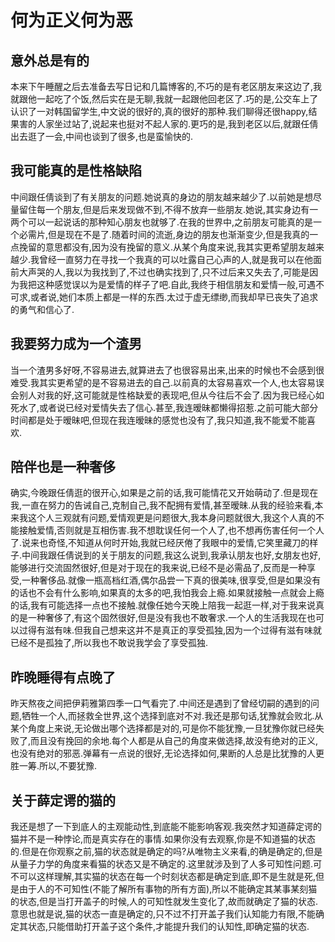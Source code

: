 # 何为正义何为恶

## 意外总是有的

本来下午睡醒之后去准备去写日记和几篇博客的,不巧的是有老区朋友来这边了,我就跟他一起吃了个饭,然后实在是无聊,我就一起跟他回老区了.巧的是,公交车上了认识了一对韩国留学生,中文说的很好的,真的很好的那种.我们聊得还很happy,结果害的人家坐过站了,说起来也挺对不起人家的.更巧的是,我到老区以后,就跟任倩出去逛了一会,中间也谈到了很多,也是蛮愉快的.

## 我可能真的是性格缺陷

中间跟任倩谈到了有关朋友的问题.她说真的身边的朋友越来越少了.以前她是想尽量留住每一个朋友,但是后来发现做不到,不得不放弃一些朋友.她说,其实身边有一两个可以一起说话的那种知心朋友也就够了.在我的世界中,之前朋友可能真的是一个必需片,但是现在不是了.随着时间的流逝,身边的朋友也渐渐变少,但是我真的一点挽留的意思都没有,因为没有挽留的意义.从某个角度来说,我其实更希望朋友越来越少.我曾经一直努力在寻找一个我真的可以吐露自己心声的人,就是我可以在他面前大声哭的人,我以为我找到了,不过也确实找到了,只不过后来又失去了,可能是因为我把这种感觉误以为是爱情的样子了吧.自此,我终于相信朋友和爱情一般,可遇不可求,或者说,她们本质上都是一样的东西.太过于虚无缥缈,而我却早已丧失了追求的勇气和信心了.

## 我要努力成为一个渣男

当一个渣男多好呀,不容易进去,就算进去了也很容易出来,出来的时候也不会感到很难受.我其实更希望的是不容易进去的自己.以前真的太容易喜欢一个人,也太容易误会别人对我的好,这可能就是性格缺爱的表现吧,但从今往后不会了.因为我已经心如死水了,或者说已经对爱情失去了信心.甚至,我连暧昧都懒得招惹.之前可能大部分时间都是处于暧昧吧,但现在我连暧昧的感觉也没有了,我只知道,我不能爱不能喜欢.

## 陪伴也是一种奢侈

确实,今晚跟任倩逛的很开心,如果是之前的话,我可能情花又开始萌动了.但是现在我,一直在努力的告诫自己,克制自己,我不配拥有爱情,甚至暧昧.从我的经验来看,本来我这个人三观就有问题,爱情观更是问题很大,我本身问题就很大,我这个人真的不能接触爱情,否则就是互相伤害.我不想耽误任何一个人了,也不想再伤害任何一个人了.说来也奇怪,不知道从何时开始,我就已经厌倦了我眼中的爱情,它笑里藏刀的样子.中间我跟任倩说到的关于朋友的问题,我这么说到,我承认朋友也好,女朋友也好,能够进行交流固然很好,但是对于现在的我来说,已经不是必需品了,反而是一种享受,一种奢侈品.就像一瓶高档红酒,偶尔品尝一下真的很美味,很享受,但是如果没有的话也不会有什么影响,如果真的太多的吧,我怕我会上瘾.如果就接触一点就会上瘾的话,我有可能选择一点也不接触.就像任她今天晚上陪我一起逛一样,对于我来说真的是一种奢侈了,有这个固然很好,但是没有我也不敢奢求.一个人的生活我现在也可以过得有滋有味.但我自己想来这并不是真正的享受孤独,因为一个过得有滋有味就已经不是孤独了,所以我也不敢说我学会了享受孤独.

## 昨晚睡得有点晚了

昨天熬夜之间把伊莉雅第四季一口气看完了.中间还是遇到了曾经切嗣的遇到的问题,牺牲一个人,而拯救全世界,这个选择到底对不对.我还是那句话,犹豫就会败北.从某个角度上来说,无论做出哪个选择都是对的,可是你不能犹豫,一旦犹豫你就已经失败了,而且没有挽回的余地.每个人都是从自己的角度来做选择,故没有绝对的正义,也没有绝对的邪恶.弹幕有一点说的很好,无论选择如何,果断的人总是比犹豫的人更胜一筹.所以,不要犹豫.

## 关于薛定谔的猫的

我还是想了一下到底人的主观能动性,到底能不能影响客观.我突然才知道薛定谔的猫并不是一种悖论,而是真实存在的事情.如果你没有去观察,你是不知道猫的状态的.但是在你观察之前,猫的状态就是确定的吗?从唯物主义来看,的确是确定的,但是从量子力学的角度来看猫的状态又是不确定的.这里就涉及到了人多可知性问题.可不可以这样理解,其实猫的状态在每一个时刻状态都是确定到底,即不是生就是死,但是由于人的不可知性(不能了解所有事物的所有方面),所以不能确定其某事某刻猫的状态,但是当打开盖子的时候,人的可知性就发生变化了,故而就确定了猫的状态.意思也就是说,猫的状态一直是确定的,只不过不打开盖子我们认知能力有限,不能确定其状态,只能借助打开盖子这个条件,才能提升我们的认知性,即确定猫的状态.
